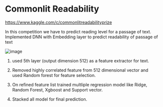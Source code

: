 # Commonlit Readability
https://www.kaggle.com/c/commonlitreadabilityprize

In this competition we have to predict reading level for a passage of text.
Implemented DNN with Embedding layer to predict readability of passage of text

![image](https://user-images.githubusercontent.com/29758488/128608821-9cfd8ee6-a8f5-4a98-bfc3-7c56e505ee75.png)

1. used 5th layer (output dimension 512) as a feature extractor for text.

2. Removed highly correlated feature from 512 dimensional vector and used Random forest for feature selection.

3. On refined feature list trained multliple regression model like Ridge, Random Forest, Xgboost and Support vector.

4. Stacked all model for final prediction.
